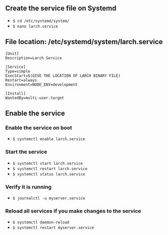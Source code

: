 ## Create the service file on Systemd
- `$ cd /etc/systemd/system/`
- `$ nano larch.service`

## File location: /etc/systemd/system/larch.service
```
[Unit]
Description=Larch Service

[Service]
Type=simple
ExecStart=$(GIVE THE LOCATION OF LARCH BINARY FILE)
Restart=always
Environment=NODE_ENV=development

[Install]
WantedBy=multi-user.target

```
## Enable the service

### Enable the service on boot
- `$ systemctl enable larch.service`

### Start the service
- `$ systemctl start larch.service`
- `$ systemctl restart larch.service`
- `$ systemctl status larch.service`

### Verify it is running
- `$ journalctl -u myserver.service`

### Reload all services if you make changes to the service
- `$ systemctl daemon-reload`
- `$ systemctl restart myserver.service`